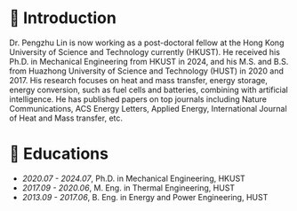 # 🧑 Introduction
Dr. Pengzhu Lin is now working as a post-doctoral fellow at the Hong Kong University of Science and Technology currently (HKUST). He received his Ph.D. in Mechanical Engineering from HKUST in 2024, and his M.S. and B.S. from Huazhong University of Science and Technology (HUST) in 2020 and 2017. His research focuses on heat and mass transfer, energy storage, energy conversion, such as fuel cells and batteries, combining with artificial intelligence. He has published papers on top journals including Nature Communications, ACS Energy Letters, Applied Energy, International Journal of Heat and Mass transfer, etc.

# 📖 Educations
- *2020.07 - 2024.07*, Ph.D. in Mechanical Engineering, HKUST
- *2017.09 - 2020.06*, M. Eng. in Thermal Engineering, HUST
- *2013.09 - 2017.06*, B. Eng. in Energy and Power Engineering, HUST